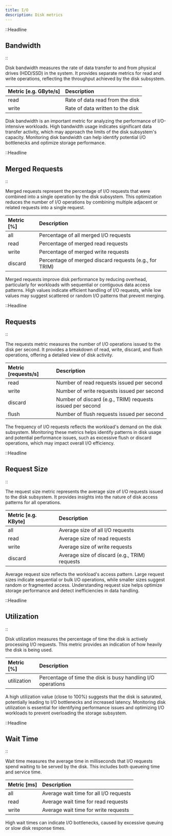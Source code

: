 ```yaml
---
title: I/O
description: Disk metrics
---
```


::Headline

## Bandwidth

::

Disk bandwidth measures the rate of data transfer to and from physical drives (HDD/SSD) in the system. It provides separate metrics for read and write operations, reflecting the throughput achieved by the disk subsystem.

| Metric [e.g. GByte/s] | Description                      |
| :-------------------- | :------------------------------- |
| read                  | Rate of data read from the disk  |
| write                 | Rate of data written to the disk |

Disk bandwidth is an important metric for analyzing the performance of I/O-intensive workloads. High bandwidth usage indicates significant data transfer activity, which may approach the limits of the disk subsystem's capacity. Monitoring disk bandwidth can help identify potential I/O bottlenecks and optimize storage performance.

::Headline

## Merged Requests

::

Merged requests represent the percentage of I/O requests that were combined into a single operation by the disk subsystem. This optimization reduces the number of I/O operations by combining multiple adjacent or related requests into a single request.

| Metric \[%\] | Description                                            |
| :----------- | :----------------------------------------------------- |
| all          | Percentage of all merged I/O requests                  |
| read         | Percentage of merged read requests                     |
| write        | Percentage of merged write requests                    |
| discard      | Percentage of merged discard requests (e.g., for TRIM) |

Merged requests improve disk performance by reducing overhead, particularly for workloads with sequential or contiguous data access patterns. High values indicate efficient handling of I/O requests, while low values may suggest scattered or random I/O patterns that prevent merging.

::Headline

## Requests

::

The requests metric measures the number of I/O operations issued to the disk per second. It provides a breakdown of read, write, discard, and flush operations, offering a detailed view of disk activity.

| Metric \[requests/s] | Description                                               |
| :------------------- | :-------------------------------------------------------- |
| read                 | Number of read requests issued per second                 |
| write                | Number of write requests issued per second                |
| discard              | Number of discard (e.g., TRIM) requests issued per second |
| flush                | Number of flush requests issued per second                |

The frequency of I/O requests reflects the workload's demand on the disk subsystem. Monitoring these metrics helps identify patterns in disk usage and potential performance issues, such as excessive flush or discard operations, which may impact overall I/O efficiency.

::Headline

## Request Size

::

The request size metric represents the average size of I/O requests issued to the disk subsystem. It provides insights into the nature of disk access patterns for all operations.

| Metric \[e.g. KByte\] | Description                                   |
| :-------------------- | :-------------------------------------------- |
| all                   | Average size of all I/O requests              |
| read                  | Average size of read requests                 |
| write                 | Average size of write requests                |
| discard               | Average size of discard (e.g., TRIM) requests |

Average request size reflects the workload's access pattern. Large request sizes indicate sequential or bulk I/O operations, while smaller sizes suggest random or fragmented access. Understanding request size helps optimize storage performance and detect inefficiencies in data handling.

::Headline

## Utilization

::

Disk utilization measures the percentage of time the disk is actively processing I/O requests. This metric provides an indication of how heavily the disk is being used.

| Metric \[%\] | Description                                                 |
| :----------- | :---------------------------------------------------------- |
| utilization  | Percentage of time the disk is busy handling I/O operations |

A high utilization value (close to 100%) suggests that the disk is saturated, potentially leading to I/O bottlenecks and increased latency. Monitoring disk utilization is essential for identifying performance issues and optimizing I/O workloads to prevent overloading the storage subsystem.

::Headline

## Wait Time

::

Wait time measures the average time in milliseconds that I/O requests spend waiting to be served by the disk. This includes both queueing time and service time.

| Metric \[ms\] | Description                            |
| :------------ | :------------------------------------- |
| all           | Average wait time for all I/O requests |
| read          | Average wait time for read requests    |
| write         | Average wait time for write requests   |

High wait times can indicate I/O bottlenecks, caused by excessive queuing or slow disk response times.
